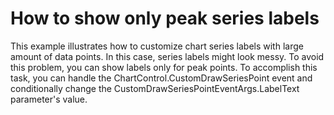 # How to show only peak series labels


<p>This example illustrates how to customize chart series labels with large amount of data points. In this case, series labels might look messy. To avoid this problem, you can show labels only for peak points. To accomplish this task, you can handle the ChartControl.CustomDrawSeriesPoint event and conditionally change the CustomDrawSeriesPointEventArgs.LabelText parameter's value.</p>

<br/>


